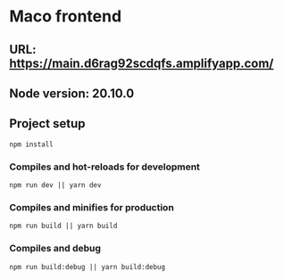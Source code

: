 # Maco frontend

## URL: https://main.d6rag92scdqfs.amplifyapp.com/

## Node version: 20.10.0

## Project setup 
```
npm install
```

### Compiles and hot-reloads for development
```
npm run dev || yarn dev
```

### Compiles and minifies for production
```
npm run build || yarn build
```

### Compiles and debug
```
npm run build:debug || yarn build:debug
```
